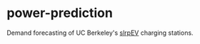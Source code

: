 # power-prediction
Demand forecasting of UC Berkeley's [slrpEV](https://sites.google.com/berkeley.edu/slrpev/) charging stations. 
